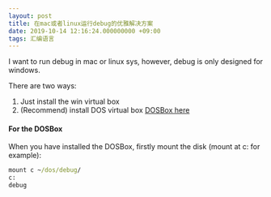 ```yaml
---
layout: post
title: 在mac或者linux运行debug的优雅解决方案
date: 2019-10-14 12:16:24.000000000 +09:00
tags: 汇编语言
---
```


I want to run debug in mac or linux sys, however, debug is only designed for windows.

There are two ways:

1. Just install the win virtual box
2. (Recommend) install DOS virtual box [DOSBox here](https://www.dosbox.com/download.php?main=1)

#### For the DOSBox 

When you have installed the DOSBox, firstly mount the disk (mount at c: for example):

```cmd
mount c ~/dos/debug/
c:
debug
```

